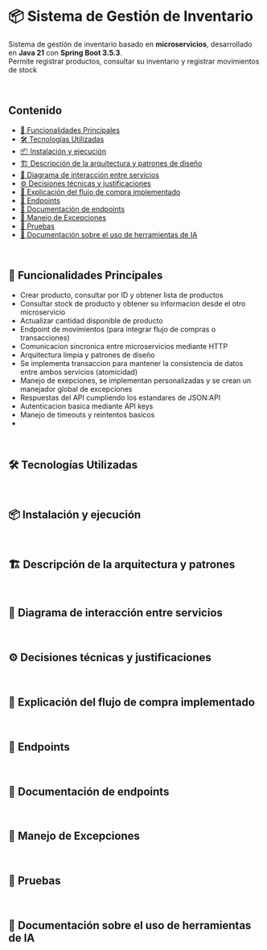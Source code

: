 # 📦 Sistema de Gestión de Inventario

Sistema de gestión de inventario basado en **microservicios**, desarrollado en **Java 21** con **Spring Boot 3.5.3**.  
Permite registrar productos, consultar su inventario y registrar movimientos de stock

<br> <!-- Salto de línea -->
## Contenido



- [🧩 Funcionalidades Principales](#-funcionalidades-principales)
- [🛠️ Tecnologías Utilizadas](#%EF%B8%8F-tecnologías-utilizadas)
- [📦 Instalación y ejecución](#-instalación-y-ejecución)
- [🏗️ Descripción de la arquitectura y patrones de diseño](#%EF%B8%8F-descripción-de-la-arquitectura-y-patrones)
- [🔄 Diagrama de interacción entre servicios](#-diagrama-de-interacción-entre-servicios)
- [⚙️ Decisiones técnicas y justificaciones](#%EF%B8%8F-decisiones-técnicas-y-justificaciones)
- [🛒 Explicación del flujo de compra implementado](#-explicación-del-flujo-de-compra-implementado)
- [📡 Endpoints](#-endpoints)
- [📄 Documentación de endpoints](#-documentación-de-endpoints)
- [🚨 Manejo de Excepciones](#-manejo-de-excepciones)
- [🧪 Pruebas](#-pruebas)
- [🤖 Documentación sobre el uso de herramientas de IA](#-documentación-sobre-el-uso-de-herramientas-de-ia)




<br> <!-- Salto de línea -->
## 🧩 Funcionalidades Principales

- Crear producto, consultar por ID y obtener lista de productos
- Consultar stock de producto y obtener su informacion desde el otro microservicio
- Actualizar cantidad disponible de producto
- Endpoint de movimientos (para integrar flujo de compras o transacciones)
- Comunicacion sincronica entre microservicios mediante HTTP
- Arquitectura limpia y patrones de diseño
- Se implementa transaccion para mantener la consistencia de datos entre ambos servicios (atomicidad)
- Manejo de exepciones, se implementan personalizadas y se crean un manejador global de excepciones
- Respuestas del API cumpliendo los estandares de JSON:API
- Autenticacion basica mediante API keys
- Manejo de timeouts y reintentos basicos
- 



<br> <!-- Salto de línea -->
## 🛠️ Tecnologías Utilizadas

<br> <!-- Salto de línea -->
## 📦 Instalación y ejecución

<br> <!-- Salto de línea -->
## 🏗️ Descripción de la arquitectura y patrones

<br> <!-- Salto de línea -->
## 🔄 Diagrama de interacción entre servicios

<br> <!-- Salto de línea -->
## ⚙️ Decisiones técnicas y justificaciones

<br> <!-- Salto de línea -->
## 🛒 Explicación del flujo de compra implementado

<br> <!-- Salto de línea -->
## 📡 Endpoints

<br> <!-- Salto de línea -->
## 📄 Documentación de endpoints

<br> <!-- Salto de línea -->
## 🚨 Manejo de Excepciones

<br> <!-- Salto de línea -->
## 🧪 Pruebas

<br> <!-- Salto de línea -->
## 🤖 Documentación sobre el uso de herramientas de IA






